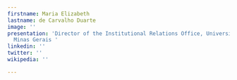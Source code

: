 ```yaml
---
firstname: Maria Elizabeth
lastname: de Carvalho Duarte
image: ''
presentation: 'Director of the Institutional Relations Office, Universidade Federal
  Minas Gerais '
linkedin: ''
twitter: ''
wikipedia: ''

---
```

